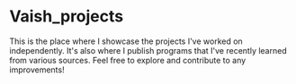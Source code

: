 # Vaish_projects
This is the place where I showcase the projects I've worked on independently. It's also where I publish programs that I've recently learned from various sources. Feel free to explore and contribute to any improvements!
